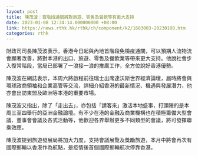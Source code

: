 ```yaml
---
layout: post
title: 陳茂波：首階段通關將對旅遊、零售及餐飲等有更大支持
date: 2023-01-08 12:34:14.000000000 +08:00
link: https://news.rthk.hk/rthk/ch/component/k2/1683003-20230108.htm
categories: rthk
---
```


財政司司長陳茂波表示，香港今日起與內地首階段免檢疫通關，可以預期人流物流會顯著改善，將對本港的出口、旅遊、零售及餐飲業等帶來更大支持。他說社會步入復常階段，當局已部署了一浪接一浪的推廣工作，全方位說好香港優勢。

陳茂波在網誌表示，本周六將啟程前往瑞士出席達沃斯世界經濟論壇，屆時將會與環球政商領袖和企業高管等交流，詳細介紹香港的最新情況、機遇與發展潛力，他亦會出訪東盟及歐洲等本港的重要巿場。

陳茂波又指出，除了「走出去」，亦包括「請客來」激活本地盛事，打頭陣的是本周三至四舉行的亞洲金融論壇。有不少在港的金融及商業機構也在積極籌備大型會議、董事會會議及各式活動等，他歡迎各界舉辦更多不同類型的會議，將可發揮聯乘效應。

陳茂波提到旅遊發展局將加大力度，支持會議展覽及獎勵旅遊，本月中將會再次有國際郵輪以香港作為航點，是疫情後首個國際郵輪航次停靠香港。
